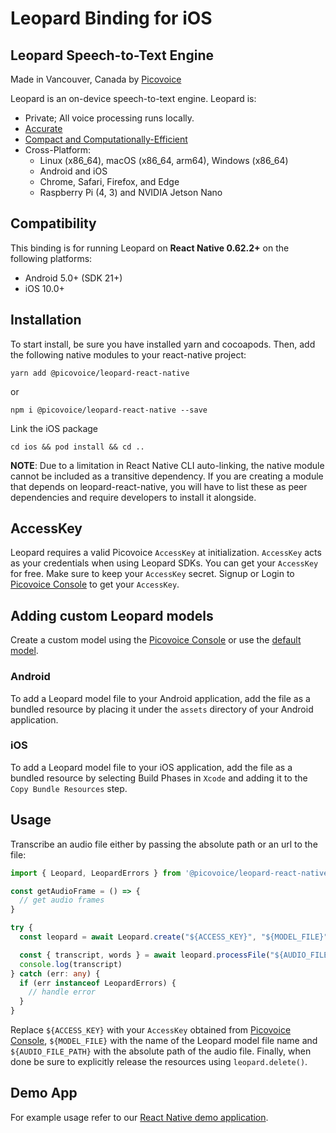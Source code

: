 # Leopard Binding for iOS

## Leopard Speech-to-Text Engine

Made in Vancouver, Canada by [Picovoice](https://picovoice.ai)

Leopard is an on-device speech-to-text engine. Leopard is:

- Private; All voice processing runs locally.
- [Accurate](https://picovoice.ai/docs/benchmark/stt/)
- [Compact and Computationally-Efficient](https://github.com/Picovoice/speech-to-text-benchmark#rtf)
- Cross-Platform:
  - Linux (x86_64), macOS (x86_64, arm64), Windows (x86_64)
  - Android and iOS
  - Chrome, Safari, Firefox, and Edge
  - Raspberry Pi (4, 3) and NVIDIA Jetson Nano

## Compatibility

This binding is for running Leopard on **React Native 0.62.2+** on the following platforms:

- Android 5.0+ (SDK 21+)
- iOS 10.0+

## Installation

To start install, be sure you have installed yarn and cocoapods. Then, add the following native modules to your react-native project:

```console
yarn add @picovoice/leopard-react-native
```
or
```console
npm i @picovoice/leopard-react-native --save
```

Link the iOS package

```console
cd ios && pod install && cd ..
```

**NOTE**: Due to a limitation in React Native CLI auto-linking, the native module cannot be included as a
transitive dependency. If you are creating a module that depends on leopard-react-native,
you will have to list these as peer dependencies and require developers to install it alongside.

## AccessKey

Leopard requires a valid Picovoice `AccessKey` at initialization. `AccessKey` acts as your credentials when using Leopard SDKs.
You can get your `AccessKey` for free. Make sure to keep your `AccessKey` secret.
Signup or Login to [Picovoice Console](https://console.picovoice.ai/) to get your `AccessKey`.

## Adding custom Leopard models

Create a custom model using the [Picovoice Console](https://console.picovoice.ai/) or use the [default model](https://github.com/Picovoice/cheetah/tree/master/lib/common/).

### Android

To add a Leopard model file to your Android application, add the file as a bundled resource by placing it under the `assets` directory of your Android application.

### iOS

To add a Leopard model file to your iOS application, add the file as a bundled resource by selecting Build Phases in `Xcode` and adding it to the `Copy Bundle Resources` step.

## Usage

Transcribe an audio file either by passing the absolute path or an url to the file:

```typescript
import { Leopard, LeopardErrors } from '@picovoice/leopard-react-native';

const getAudioFrame = () => {
  // get audio frames
}

try {
  const leopard = await Leopard.create("${ACCESS_KEY}", "${MODEL_FILE}")

  const { transcript, words } = await leopard.processFile("${AUDIO_FILE_PATH}")
  console.log(transcript)
} catch (err: any) {
  if (err instanceof LeopardErrors) {
    // handle error
  }
}
```

Replace `${ACCESS_KEY}` with your `AccessKey` obtained from [Picovoice Console]((https://console.picovoice.ai/)), `${MODEL_FILE}`
with the name of the Leopard model file name and `${AUDIO_FILE_PATH}` with the absolute path of the audio file.
Finally, when done be sure to explicitly release the resources using `leopard.delete()`.

## Demo App

For example usage refer to our [React Native demo application](https://github.com/Picovoice/cheetah/tree/master/demo/react-native).
